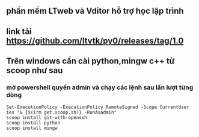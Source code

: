 ## phần mềm LTweb và Vditor hỗ trợ học lập trình
## link tải https://github.com/ltvtk/py0/releases/tag/1.0
## Trên windows cần cài python,mingw c++ từ scoop như sau
### mở powershell quyền admin và chạy các lệnh sau lần lượt từng dòng
```
Set-ExecutionPolicy -ExecutionPolicy RemoteSigned -Scope CurrentUser
iex "& {$(irm get.scoop.sh)} -RunAsAdmin"
scoop install git-with-openssh
scoop install python
scoop install mingw
```
